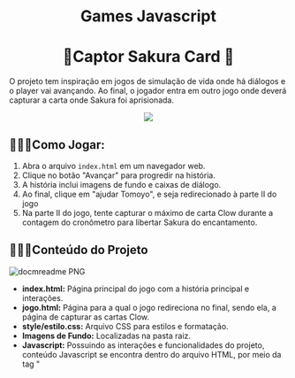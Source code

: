 
<h1 align="center"> Games Javascript</h1>


<h1 align="center"> 🌸Captor Sakura Card 🌸</h1>
O projeto tem inspiração em jogos de simulação de vida onde há diálogos e o player vai avançando.
Ao final, o jogador entra em outro jogo onde deverá capturar a carta onde Sakura foi aprisionada.

<p align="center"><img src="http://img.shields.io/static/v1?label=STATUS&message=EM%20DESENVOLVIMENTO&color=GREEN&style=for-the-badge"/></p>

## 🌟🌟🌟Como Jogar:

1. Abra o arquivo `index.html` em um navegador web.
2. Clique no botão "Avançar" para progredir na história.
3. A história inclui imagens de fundo e caixas de diálogo.
4. Ao final, clique em "ajudar Tomoyo", e seja redirecionado à parte II do jogo
5. Na parte II do jogo, tente capturar o máximo de carta Clow durante a contagem do cronômetro para libertar Sakura do encantamento.

   
## 🌟🌟🌟Conteúdo do Projeto

![docmreadme PNG](https://user-images.githubusercontent.com/100203503/167860788-72093b39-19bd-40f7-991b-6ef9188128cf.png)

- **index.html:** Página principal do jogo com a história principal e interações.
- **jogo.html:** Página para a qual o jogo redireciona no final, sendo ela, a página de capturar as cartas Clow.
- **style/estilo.css:** Arquivo CSS para estilos e formatação.
- **Imagens de Fundo:** Localizadas na pasta raiz.
- **Javascript:** Possuindo as interações e funcionalidades do projeto, conteúdo Javascript se encontra dentro do arquivo HTML, por meio da tag "<script>".

  
## 🌟🌟🌟Ilustrações:

Ilustrações originais.
## 🌟🌟🌟Prints
![tomoyo](https://github.com/JennieOliveira99/SimulatorGame/assets/117695086/7e5ca9c5-695a-4d89-b924-9afe925d46da)

![home1](https://github.com/JennieOliveira99/SimulatorGame/assets/117695086/0dc10540-9154-4925-af53-1e1394851309) 
![captor](https://github.com/JennieOliveira99/SimulatorGame/assets/117695086/a310a9d0-633b-49ea-814d-bcc3225d4035)
![win](https://github.com/JennieOliveira99/SimulatorGame/assets/117695086/6627b112-0e7f-4c9c-bd33-c20509cd734d)

![over](https://github.com/JennieOliveira99/SimulatorGame/assets/117695086/47090010-27d4-4e20-a216-5ccca2a93258)



<h1 align="center">🛹Kaisen Skate🛹 </h1>

Este é um divertido projeto inspirado no clássico jogo do Mario, onde você controlará um perosnagem de Jujutsu Kaisen.
Controle "SUGURU GETO" e desvie de "GOJO SATORU".
Ao colidir o jogo acaba e uma frase de Gojo é exibida em áudio
<p align="center"><img src="http://img.shields.io/static/v1?label=STATUS&message=EM%20DESENVOLVIMENTO&color=GREEN&style=for-the-badge"/></p>

## 🎮🎮🎮 Como Jogar:

1. Clique no botão "Start Game" para iniciar o jogo.
2. Aperte a seta para cima no seu teclado para saltar.
3. Caso perca, clique em recomeçar.


   
## 💻💻💻Conteúdo do Projeto

![docmreadme PNG](https://user-images.githubusercontent.com/100203503/167860788-72093b39-19bd-40f7-991b-6ef9188128cf.png)

- **start.html:** Página inicial. 
- **index.html:** Página do jogo, onde o usuário controla o personagem.
- **CSS:** Arquivo CSS para estilos e formatação. Nomeada de "style.css" localizada na pasta CSS.
- **Imagens** Localizadas na pasta "img".
- **Javascript:** Possuindo as interações e funcionalidades do projeto, conteúdo Javascript se encontra dentro de uma pasta nomead "script".
- **Áudios:** Localizados na pasta raiz, a música começa após o jogador apertar qualquer tecla de seu teclado, já o segundo áudio, é acionado caso haja uma colisão entre os dois personagens.
  
## 🌟🌟🌟Ilustrações:

Ilustrações originais, acompanhe meu trabalho também no Instagram: 
 <br>
 <a href="https://instagram.com/ruri_kurai" target="_blank"><img src="https://img.shields.io/badge/-Instagram-%23E4405F?style=for-the-badge&logo=instagram&logoColor=white" target="_blank"></a>

## 📸📸📸Prints

![home](https://github.com/JennieOliveira99/Skate-Game/assets/117695086/ccc9118b-a817-4f72-8536-5046a86e3968)
![play](https://github.com/JennieOliveira99/Skate-Game/assets/117695086/1d699d58-c3fa-4aa7-98b6-d37fe0d0c7e1)
![play2](https://github.com/JennieOliveira99/Skate-Game/assets/117695086/c1ecf344-6fe0-4469-9b37-dfbec799a954)
![over](https://github.com/JennieOliveira99/Skate-Game/assets/117695086/adcea876-c722-4fd3-a1d4-8fa9b69f012f)




<h1 align="center"> 💻Quizz 💻 </h1>

Este é um Quizz com duas e quatro opções de resposta, onde apenas uma é verdadeira.

<p align="center"><img src="http://img.shields.io/static/v1?label=STATUS&message=EM%20DESENVOLVIMENTO&color=GREEN&style=for-the-badge"/></p>

## 🎮🎮🎮 Como Usar:

1. Clique no botão "Começar Quizz" para iniciar o jogo.
2. Aperte nos botões para selecionar a resposta.
3. Caso fique rosa você errou.
4. Caso fique verde, você acertou
5. Ao final aparece sua pontuação, caso queira refazer o teste, clique em "Refazer Teste".


   
## 💻💻💻Conteúdo do Projeto

![docmreadme PNG](https://user-images.githubusercontent.com/100203503/167860788-72093b39-19bd-40f7-991b-6ef9188128cf.png)


- **home.html:** Página do jogo, onde o usuário controla o personagem.
- **CSS:** Arquivo CSS para estilos e formatação. Encontra-se na pasta raiz.
- **Javascript:** Possuindo as interações e funcionalidades do projeto, conteúdo Javascript se encontra na pasta raiz.



## 🌟🌟🌟Colaboradores


<h2>🌸Jennyfer Alvim</h2> 
Programadora Web e artista apaixonada por transformar imaginação em realidade digital. 





